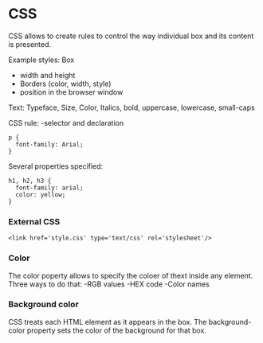 # CSS

CSS allows to create rules to control the way individual box and its content is presented.

Example styles:
Box
- width and height
- Borders (color, width, style)
- position in the browser window

Text:
Typeface, Size, Color, Italics, bold, uppercase, lowercase, small-caps

CSS rule: 
-selector and declaration

```
p {
  font-family: Arial;
}
```

Several properties specified: 

```
h1, h2, h3 {
  font-family: arial;
  color: yellow;
}
```

### External CSS

`<link href='style.css' type='text/css' rel='stylesheet'/>`

### Color

The color poperty allows to specify the coloer of thext inside any element. 
Three ways to do that: 
-RGB values
-HEX code
-Color names


### Background color

CSS treats each HTML element as it appears in the box. The background-color property sets the color of the background for that box.